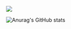 

<img src="https://img.shields.io/badge/github-181717?style=flat-square&logo=github&logoColor=white"/>

![Anurag's GitHub stats](https://github-readme-stats.vercel.app/api?username=IsaacHana&show_icons=true&theme=radical)
